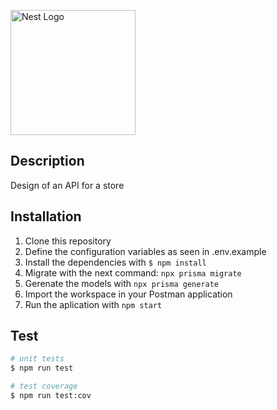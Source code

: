 <p align="left">
  <a href="http://nestjs.com/" target="blank"><img src="https://nestjs.com/img/logo_text.svg" width="200" alt="Nest Logo" /></a>
</p>

## Description

Design of an API for a store

## Installation
1. Clone this repository
2. Define the configuration variables as seen in .env.example
3. Install the dependencies with ``` $ npm install ```
4. Migrate with the next command: `npx prisma migrate`
5. Gerenate the models with `npx prisma generate`
6. Import the workspace in your Postman application
7. Run the aplication with `npm start`

## Test

```bash
# unit tests
$ npm run test

# test coverage
$ npm run test:cov
```
